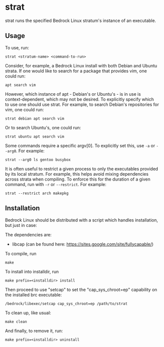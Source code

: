 strat
=====

strat runs the specified Bedrock Linux stratum's instance of an executable.

Usage
-----

To use, run:

    strat <stratum-name> <command-to-run>

Consider, for example, a Bedrock Linux install with both Debian and Ubuntu
strata.  If one would like to search for a package that provides vim, one could run:

    apt search vim

However, which instance of apt - Debian's or Ubuntu's - is in use is
context-dependent, which may not be desired.  To explicitly specify which to
use one should use strat.  For example, to search Debian's repositories for vim,
one could run:

    strat debian apt search vim

Or to search Ubuntu's, one could run:

    strat ubuntu apt search vim

Some commands require a specific argv[0].  To explicitly set this, use `-a` or
`--arg0`.  For example:

    strat --arg0 ls gentoo busybox

It is often useful to restrict a given process to only the executables provided
by its local stratum.  For example, this helps avoid mixing dependencies across
strata when compiling.  To enforce this for the duration of a given command,
run with `-r` or `--restrict`.  For example:

    strat --restrict arch makepkg

Installation
------------

Bedrock Linux should be distributed with a script which handles installation,
but just in case:

The dependencies are:

- libcap (can be found here: https://sites.google.com/site/fullycapable/)

To compile, run

    make

To install into installdir, run

    make prefix=<installdir> install

Then proceed to use "setcap" to set the "cap_sys_chroot=ep" capability on the
installed brc executable:

    /bedrock/libexec/setcap cap_sys_chroot=ep /path/to/strat

To clean up, like usual:

    make clean

And finally, to remove it, run:

    make prefix=<installdir> uninstall
